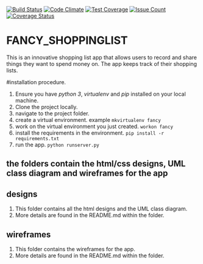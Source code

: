 [![Build Status](https://travis-ci.org/dann254/fancy-shoppinglist.svg?branch=flask-basics)](https://travis-ci.org/dann254/fancy-shoppinglist)
[![Code Climate](https://codeclimate.com/github/dann254/fancy-shoppinglist/badges/gpa.svg)](https://codeclimate.com/github/codeclimate/codeclimate)
[![Test Coverage](https://codeclimate.com/github/dann254/fancy-shoppinglist/badges/coverage.svg)](https://codeclimate.com/github/dann254/fancy-shoppinglist/coverage)
[![Issue Count](https://codeclimate.com/github/dann254/fancy-shoppinglist/badges/issue_count.svg)](https://codeclimate.com/github/dann254/fancy-shoppinglist)
[![Coverage Status](https://coveralls.io/repos/github/dann254/fancy-shoppinglist/badge.svg?branch=master)](https://coveralls.io/github/dann254/fancy-shoppinglist)

# FANCY_SHOPPINGLIST
This is an innovative shopping list app that allows users to record and share things they want to spend money on. The app keeps track of their shopping lists.

#installation procedure.
  1. Ensure you have *python 3*, *virtualenv* and *pip* installed on your local machine.
  2. Clone the project locally.
  3. navigate to the project folder.
  4. create a virtual environment. example `mkvirtualenv fancy`
  5. work on the virtual environment you just created. `workon fancy`
  6. install the requirements in the environment. `pip install -r requirements.txt`
  7. run the app. `python runserver.py`
## the folders contain the html/css designs, UML class diagram and wireframes for the app

## designs
  1. This folder contains all the html designs and the UML class diagram.
  2. More details are found in the README.md within the folder.

## wireframes
  1. This folder contains the wireframes for the app.
  2. More details are found in the README.md within the folder.
